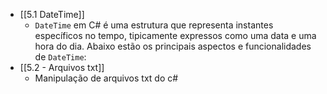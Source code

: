 - [[5.1 DateTime]]
	- `DateTime` em C# é uma estrutura que representa instantes específicos no tempo, tipicamente expressos como uma data e uma hora do dia. Abaixo estão os principais aspectos e funcionalidades de `DateTime`:
- [[5.2 - Arquivos txt]]
	- Manipulação de arquivos txt do c#